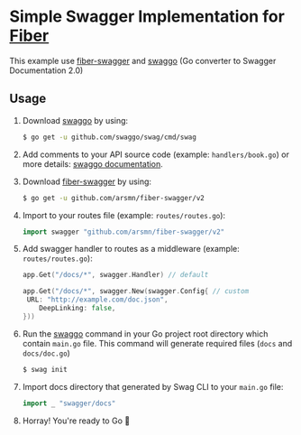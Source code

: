 #  Simple Swagger Implementation for [Fiber](https://github.com/gofiber/fiber)

This example use [fiber-swagger](https://github.com/arsmn/fiber-swagger) and [swaggo](https://github.com/swaggo/swag) (Go converter to Swagger Documentation 2.0)

## Usage

1. Download [swaggo](https://github.com/swaggo/swag) by using: 

   ```bash
   $ go get -u github.com/swaggo/swag/cmd/swag
   ```

2. Add comments to your API source code (example: `handlers/book.go`) or more details: [swaggo documentation](https://swaggo.github.io/swaggo.io/declarative_comments_format/).

3. Download [fiber-swagger](https://github.com/arsmn/fiber-swagger) by using:

   ```bash
   $ go get -u github.com/arsmn/fiber-swagger/v2
   ```

4. Import to your routes file (example: `routes/routes.go`):

   ```go
   import swagger "github.com/arsmn/fiber-swagger/v2"
   ```

5. Add swagger handler to routes as a middleware (example: `routes/routes.go`):

   ```go
   app.Get("/docs/*", swagger.Handler) // default
   
   app.Get("/docs/*", swagger.New(swagger.Config{ // custom
   	URL: "http://example.com/doc.json",
       DeepLinking: false,
   }))
   ```

6. Run the [swaggo](https://github.com/swaggo/swag) command in your Go project root directory which contain `main.go` file. This command will generate required files (`docs` and `docs/doc.go`)

   ```bash
   $ swag init
   ```

7. Import docs directory that generated by Swag CLI to your `main.go` file:

   ```go
   import _ "swagger/docs"
   ```

8. Horray! You're ready to Go 🚀